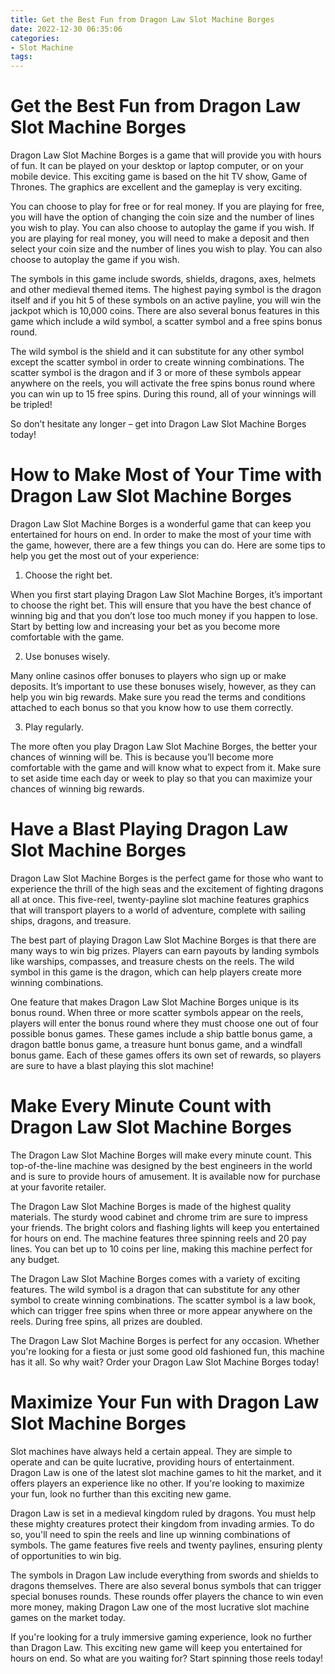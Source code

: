 ```yaml
---
title: Get the Best Fun from Dragon Law Slot Machine Borges
date: 2022-12-30 06:35:06
categories:
- Slot Machine
tags:
---
```



#  Get the Best Fun from Dragon Law Slot Machine Borges

Dragon Law Slot Machine Borges is a game that will provide you with hours of fun. It can be played on your desktop or laptop computer, or on your mobile device. This exciting game is based on the hit TV show, Game of Thrones. The graphics are excellent and the gameplay is very exciting.

You can choose to play for free or for real money. If you are playing for free, you will have the option of changing the coin size and the number of lines you wish to play. You can also choose to autoplay the game if you wish. If you are playing for real money, you will need to make a deposit and then select your coin size and the number of lines you wish to play. You can also choose to autoplay the game if you wish.

The symbols in this game include swords, shields, dragons, axes, helmets and other medieval themed items. The highest paying symbol is the dragon itself and if you hit 5 of these symbols on an active payline, you will win the jackpot which is 10,000 coins. There are also several bonus features in this game which include a wild symbol, a scatter symbol and a free spins bonus round.

The wild symbol is the shield and it can substitute for any other symbol except the scatter symbol in order to create winning combinations. The scatter symbol is the dragon and if 3 or more of these symbols appear anywhere on the reels, you will activate the free spins bonus round where you can win up to 15 free spins. During this round, all of your winnings will be tripled!

So don’t hesitate any longer – get into Dragon Law Slot Machine Borges today!

#  How to Make Most of Your Time with Dragon Law Slot Machine Borges

Dragon Law Slot Machine Borges is a wonderful game that can keep you entertained for hours on end. In order to make the most of your time with the game, however, there are a few things you can do. Here are some tips to help you get the most out of your experience:

1. Choose the right bet.

When you first start playing Dragon Law Slot Machine Borges, it’s important to choose the right bet. This will ensure that you have the best chance of winning big and that you don’t lose too much money if you happen to lose. Start by betting low and increasing your bet as you become more comfortable with the game.

2. Use bonuses wisely.

Many online casinos offer bonuses to players who sign up or make deposits. It’s important to use these bonuses wisely, however, as they can help you win big rewards. Make sure you read the terms and conditions attached to each bonus so that you know how to use them correctly.

3. Play regularly.

The more often you play Dragon Law Slot Machine Borges, the better your chances of winning will be. This is because you’ll become more comfortable with the game and will know what to expect from it. Make sure to set aside time each day or week to play so that you can maximize your chances of winning big rewards.

#  Have a Blast Playing Dragon Law Slot Machine Borges

Dragon Law Slot Machine Borges is the perfect game for those who want to experience the thrill of the high seas and the excitement of fighting dragons all at once. This five-reel, twenty-payline slot machine features graphics that will transport players to a world of adventure, complete with sailing ships, dragons, and treasure.

The best part of playing Dragon Law Slot Machine Borges is that there are many ways to win big prizes. Players can earn payouts by landing symbols like warships, compasses, and treasure chests on the reels. The wild symbol in this game is the dragon, which can help players create more winning combinations.

One feature that makes Dragon Law Slot Machine Borges unique is its bonus round. When three or more scatter symbols appear on the reels, players will enter the bonus round where they must choose one out of four possible bonus games. These games include a ship battle bonus game, a dragon battle bonus game, a treasure hunt bonus game, and a windfall bonus game. Each of these games offers its own set of rewards, so players are sure to have a blast playing this slot machine!

#  Make Every Minute Count with Dragon Law Slot Machine Borges

The Dragon Law Slot Machine Borges will make every minute count. This top-of-the-line machine was designed by the best engineers in the world and is sure to provide hours of amusement. It is available now for purchase at your favorite retailer.

The Dragon Law Slot Machine Borges is made of the highest quality materials. The sturdy wood cabinet and chrome trim are sure to impress your friends. The bright colors and flashing lights will keep you entertained for hours on end. The machine features three spinning reels and 20 pay lines. You can bet up to 10 coins per line, making this machine perfect for any budget.

The Dragon Law Slot Machine Borges comes with a variety of exciting features. The wild symbol is a dragon that can substitute for any other symbol to create winning combinations. The scatter symbol is a law book, which can trigger free spins when three or more appear anywhere on the reels. During free spins, all prizes are doubled.

The Dragon Law Slot Machine Borges is perfect for any occasion. Whether you're looking for a fiesta or just some good old fashioned fun, this machine has it all. So why wait? Order your Dragon Law Slot Machine Borges today!

#  Maximize Your Fun with Dragon Law Slot Machine Borges

Slot machines have always held a certain appeal. They are simple to operate and can be quite lucrative, providing hours of entertainment. Dragon Law is one of the latest slot machine games to hit the market, and it offers players an experience like no other. If you're looking to maximize your fun, look no further than this exciting new game.

Dragon Law is set in a medieval kingdom ruled by dragons. You must help these mighty creatures protect their kingdom from invading armies. To do so, you'll need to spin the reels and line up winning combinations of symbols. The game features five reels and twenty paylines, ensuring plenty of opportunities to win big.

The symbols in Dragon Law include everything from swords and shields to dragons themselves. There are also several bonus symbols that can trigger special bonuses rounds. These rounds offer players the chance to win even more money, making Dragon Law one of the most lucrative slot machine games on the market today.

If you're looking for a truly immersive gaming experience, look no further than Dragon Law. This exciting new game will keep you entertained for hours on end. So what are you waiting for? Start spinning those reels today!